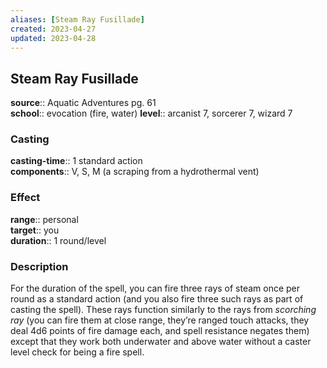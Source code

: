 ```yaml
---
aliases: [Steam Ray Fusillade]
created: 2023-04-27
updated: 2023-04-28
---
```


## Steam Ray Fusillade

**source**:: Aquatic Adventures pg. 61  
**school**:: evocation (fire, water)
**level**:: arcanist 7, sorcerer 7, wizard 7

### Casting

**casting-time**:: 1 standard action  
**components**:: V, S, M (a scraping from a hydrothermal vent)

### Effect

**range**:: personal  
**target**:: you  
**duration**:: 1 round/level

### Description

For the duration of the spell, you can fire three rays of steam once per round as a standard action (and you also fire three such rays as part of casting the spell). These rays function similarly to the rays from *scorching ray* (you can fire them at close range, they’re ranged touch attacks, they deal 4d6 points of fire damage each, and spell resistance negates them) except that they work both underwater and above water without a caster level check for being a fire spell.
